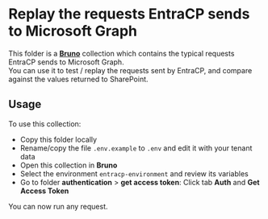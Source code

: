 # Replay the requests EntraCP sends to Microsoft Graph

This folder is a **[Bruno](https://www.usebruno.com/)** collection which contains the typical requests EntraCP sends to Microsoft Graph.  
You can use it to test / replay the requests sent by EntraCP, and compare against the values returned to SharePoint.

## Usage

To use this collection:

- Copy this folder locally
- Rename/copy the file `.env.example` to `.env` and edit it with your tenant data
- Open this collection in **Bruno**
- Select the environment `entracp-environment` and review its variables
- Go to folder **authentication** > **get access token**: Click tab **Auth** and **Get Access Token**

You can now run any request.
